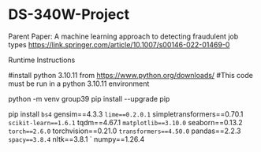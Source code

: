 # DS-340W-Project 
Parent Paper:
A machine learning approach to detecting fraudulent job types
https://link.springer.com/article/10.1007/s00146-022-01469-0


Runtime Instructions

#install python 3.10.11 from https://www.python.org/downloads/
#This code must be run in a python 3.10.11 environment

python -m venv group39
pip install --upgrade pip

pip install `
  bs4 `
  gensim==4.3.3 `
  lime==0.2.0.1 `
  simpletransformers==0.70.1 `
  scikit-learn==1.6.1 `
  tqdm==4.67.1 `
  matplotlib==3.10.0 `
  seaborn==0.13.2 `
  torch==2.6.0 `
  torchvision==0.21.0 `
  transformers==4.50.0 `
  pandas==2.2.3 `
  spacy==3.8.4 `
  nltk==3.8.1 `
  numpy==1.26.4
